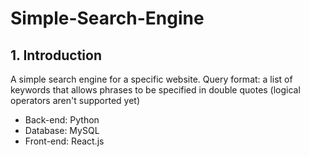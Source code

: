 # Simple-Search-Engine

## 1. Introduction

A simple search engine for a specific website.
Query format: a list of keywords that allows phrases to be specified in double quotes (logical operators aren't supported yet)

- Back-end: Python
- Database: MySQL
- Front-end: React.js
